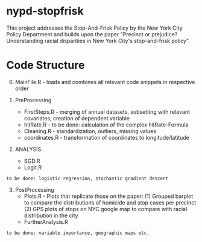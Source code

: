# nypd-stopfrisk
This project addresses the Stop-And-Frisk Policy by the New York City Policy Department and builds upon the paper "Precinct or prejudice? Understanding racial disparities in New York City's stop-and-frisk policy".

# Code Structure
0) MainFile.R - loads and combines all relevant code snippets in respective order

  1) PreProcessing
      - FirstSteps.R - merging of annual datasets, subsetting with relevant covariates, creation of dependent variable
      - hitRate.R - to be done: calculation of the complex hitRate-Formula
      - Cleaning.R - standardization, outliers, missing values
      - coordinates.R - transformation of coordinates to longitude/latitude
      
  2) ANALYSIS
      - SGD.R
      - Logit.R
      
    to be done: logistic regression, stochastic gradient descent
    
    
  3) PostProcessing
      - Plots.R - Plots that replicate those on the paper: 
                (1) Grouped barplot to compare the distributions of homicide and stop cases per precinct
                (2) GPS plots of stops on NYC google map to compare with racial distribution in the city
      - FurtherAnalysis.R
      
    to be done: variable importance, geographic maps etc.
